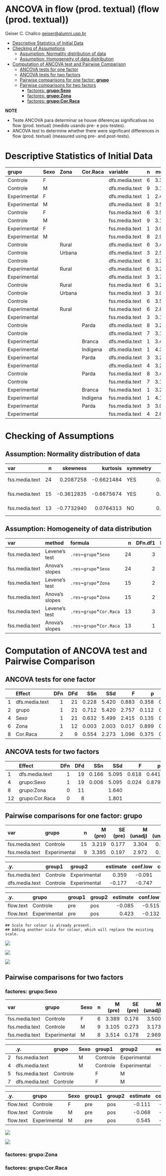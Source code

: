 ANCOVA in flow (prod. textual) (flow (prod. textual))
================
Geiser C. Challco <geiser@alumni.usp.br>

- [Descriptive Statistics of Initial
  Data](#descriptive-statistics-of-initial-data)
- [Checking of Assumptions](#checking-of-assumptions)
  - [Assumption: Normality distribution of
    data](#assumption-normality-distribution-of-data)
  - [Assumption: Homogeneity of data
    distribution](#assumption-homogeneity-of-data-distribution)
- [Computation of ANCOVA test and Pairwise
  Comparison](#computation-of-ancova-test-and-pairwise-comparison)
  - [ANCOVA tests for one factor](#ancova-tests-for-one-factor)
  - [ANCOVA tests for two factors](#ancova-tests-for-two-factors)
  - [Pairwise comparisons for one factor:
    **grupo**](#pairwise-comparisons-for-one-factor-grupo)
  - [Pairwise comparisons for two
    factors](#pairwise-comparisons-for-two-factors)
    - [factores: **grupo:Sexo**](#factores-gruposexo)
    - [factores: **grupo:Zona**](#factores-grupozona)
    - [factores: **grupo:Cor.Raca**](#factores-grupocorraca)

**NOTE**

- Teste ANCOVA para determinar se houve diferenças significativas no
  flow (prod. textual) (medido usando pre- e pos-testes).
- ANCOVA test to determine whether there were significant differences in
  flow (prod. textual) (measured using pre- and post-tests).

# Descriptive Statistics of Initial Data

| grupo        | Sexo | Zona   | Cor.Raca | variable       |   n |  mean | median |   min |   max |    sd |    se |    ci |   iqr |
|:-------------|:-----|:-------|:---------|:---------------|----:|------:|-------:|------:|------:|------:|------:|------:|------:|
| Controle     | F    |        |          | dfs.media.text |   6 | 3.389 |  3.222 | 3.111 | 4.222 | 0.432 | 0.176 | 0.453 | 0.306 |
| Controle     | M    |        |          | dfs.media.text |   9 | 3.105 |  3.111 | 1.333 | 4.111 | 0.819 | 0.273 | 0.629 | 0.500 |
| Experimental | F    |        |          | dfs.media.text |   1 | 2.444 |  2.444 | 2.444 | 2.444 |       |       |       | 0.000 |
| Experimental | M    |        |          | dfs.media.text |   8 | 3.514 |  3.444 | 2.778 | 4.333 | 0.504 | 0.178 | 0.421 | 0.417 |
| Controle     | F    |        |          | fss.media.text |   6 | 3.500 |  3.556 | 3.000 | 3.889 | 0.342 | 0.140 | 0.359 | 0.472 |
| Controle     | M    |        |          | fss.media.text |   9 | 3.173 |  3.111 | 2.333 | 4.000 | 0.530 | 0.177 | 0.408 | 0.556 |
| Experimental | F    |        |          | fss.media.text |   1 | 3.000 |  3.000 | 3.000 | 3.000 |       |       |       | 0.000 |
| Experimental | M    |        |          | fss.media.text |   8 | 2.969 |  2.764 | 2.333 | 4.111 | 0.589 | 0.208 | 0.492 | 0.722 |
| Controle     |      | Rural  |          | dfs.media.text |   6 | 3.481 |  3.500 | 2.556 | 4.222 | 0.684 | 0.279 | 0.718 | 1.028 |
| Controle     |      | Urbana |          | dfs.media.text |   3 | 2.593 |  3.000 | 1.333 | 3.444 | 1.113 | 0.643 | 2.765 | 1.056 |
| Controle     |      |        |          | dfs.media.text |   6 | 3.269 |  3.222 | 3.111 | 3.500 | 0.181 | 0.074 | 0.190 | 0.306 |
| Experimental |      | Rural  |          | dfs.media.text |   6 | 3.241 |  3.278 | 2.444 | 4.111 | 0.594 | 0.242 | 0.623 | 0.667 |
| Experimental |      |        |          | dfs.media.text |   3 | 3.704 |  3.444 | 3.333 | 4.333 | 0.548 | 0.316 | 1.362 | 0.500 |
| Controle     |      | Rural  |          | fss.media.text |   6 | 3.241 |  3.278 | 2.556 | 3.667 | 0.394 | 0.161 | 0.413 | 0.361 |
| Controle     |      | Urbana |          | fss.media.text |   3 | 3.000 |  3.000 | 3.000 | 3.000 | 0.000 | 0.000 | 0.000 | 0.000 |
| Controle     |      |        |          | fss.media.text |   6 | 3.519 |  3.722 | 2.333 | 4.000 | 0.611 | 0.250 | 0.641 | 0.361 |
| Experimental |      | Rural  |          | fss.media.text |   6 | 2.889 |  2.889 | 2.333 | 3.444 | 0.416 | 0.170 | 0.436 | 0.556 |
| Experimental |      |        |          | fss.media.text |   3 | 3.139 |  2.750 | 2.556 | 4.111 | 0.848 | 0.489 | 2.105 | 0.778 |
| Controle     |      |        | Parda    | dfs.media.text |   8 | 3.292 |  3.111 | 2.556 | 4.111 | 0.504 | 0.178 | 0.421 | 0.472 |
| Controle     |      |        |          | dfs.media.text |   7 | 3.135 |  3.333 | 1.333 | 4.222 | 0.886 | 0.335 | 0.820 | 0.417 |
| Experimental |      |        | Branca   | dfs.media.text |   1 | 3.444 |  3.444 | 3.444 | 3.444 |       |       |       | 0.000 |
| Experimental |      |        | Indígena | dfs.media.text |   1 | 4.333 |  4.333 | 4.333 | 4.333 |       |       |       | 0.000 |
| Experimental |      |        | Parda    | dfs.media.text |   3 | 3.222 |  3.111 | 2.444 | 4.111 | 0.839 | 0.484 | 2.084 | 0.833 |
| Experimental |      |        |          | dfs.media.text |   4 | 3.278 |  3.389 | 2.778 | 3.556 | 0.345 | 0.173 | 0.550 | 0.278 |
| Controle     |      |        | Parda    | fss.media.text |   8 | 3.458 |  3.611 | 2.556 | 4.000 | 0.454 | 0.161 | 0.380 | 0.417 |
| Controle     |      |        |          | fss.media.text |   7 | 3.127 |  3.000 | 2.333 | 3.889 | 0.478 | 0.181 | 0.442 | 0.333 |
| Experimental |      |        | Branca   | fss.media.text |   1 | 3.222 |  3.222 | 3.222 | 3.222 |       |       |       | 0.000 |
| Experimental |      |        | Indígena | fss.media.text |   1 | 4.111 |  4.111 | 4.111 | 4.111 |       |       |       | 0.000 |
| Experimental |      |        | Parda    | fss.media.text |   3 | 3.000 |  3.000 | 2.556 | 3.444 | 0.444 | 0.257 | 1.104 | 0.444 |
| Experimental |      |        |          | fss.media.text |   4 | 2.604 |  2.653 | 2.333 | 2.778 | 0.206 | 0.103 | 0.328 | 0.257 |

# Checking of Assumptions

## Assumption: Normality distribution of data

| var            |   n |   skewness |   kurtosis | symmetry | statistic | method       |         p | p.signif | normality |
|:---------------|----:|-----------:|-----------:|:---------|----------:|:-------------|----------:|:---------|:----------|
| fss.media.text |  24 |  0.2087258 | -0.6621484 | YES      | 0.9878337 | Shapiro-Wilk | 0.9884516 | ns       | YES       |
| fss.media.text |  15 | -0.3612835 | -0.6675674 | YES      | 0.9572771 | Shapiro-Wilk | 0.6452043 | ns       | YES       |
| fss.media.text |  13 | -0.7732940 |  0.0764313 | NO       | 0.9379503 | Shapiro-Wilk | 0.4309144 | ns       | YES       |

## Assumption: Homogeneity of data distribution

| var            | method         | formula                    |   n | DFn.df1 | DFd.df2 | statistic |         p | p.signif |
|:---------------|:---------------|:---------------------------|----:|--------:|--------:|----------:|----------:|:---------|
| fss.media.text | Levene’s test  | `.res`~`grupo`\*`Sexo`     |  24 |       3 |      20 | 0.4703907 | 0.7062814 | ns       |
| fss.media.text | Anova’s slopes | `.res`~`grupo`\*`Sexo`     |  24 |       2 |      17 | 1.2280000 | 0.3180000 | ns       |
| fss.media.text | Levene’s test  | `.res`~`grupo`\*`Zona`     |  15 |       2 |      12 | 2.6494208 | 0.1114257 | ns       |
| fss.media.text | Anova’s slopes | `.res`~`grupo`\*`Zona`     |  15 |       2 |       9 | 0.0650000 | 0.9370000 | ns       |
| fss.media.text | Levene’s test  | `.res`~`grupo`\*`Cor.Raca` |  13 |       3 |       9 | 0.4320917 | 0.7351732 | ns       |
| fss.media.text | Anova’s slopes | `.res`~`grupo`\*`Cor.Raca` |  13 |       1 |       7 | 0.4550000 | 0.5220000 | ns       |

# Computation of ANCOVA test and Pairwise Comparison

## ANCOVA tests for one factor

|     | Effect         | DFn | DFd |   SSn |   SSd |     F |     p |   ges | p\<.05 |
|:----|:---------------|----:|----:|------:|------:|------:|------:|------:|:-------|
| 1   | dfs.media.text |   1 |  21 | 0.228 | 5.420 | 0.883 | 0.358 | 0.040 |        |
| 2   | grupo          |   1 |  21 | 0.712 | 5.420 | 2.757 | 0.112 | 0.116 |        |
| 4   | Sexo           |   1 |  21 | 0.632 | 5.499 | 2.415 | 0.135 | 0.103 |        |
| 6   | Zona           |   1 |  12 | 0.003 | 2.003 | 0.017 | 0.899 | 0.001 |        |
| 8   | Cor.Raca       |   2 |   9 | 0.554 | 2.273 | 1.096 | 0.375 | 0.196 |        |

## ANCOVA tests for two factors

|     | Effect         | DFn | DFd |   SSn |   SSd |     F |     p |   ges | p\<.05 |
|:----|:---------------|----:|----:|------:|------:|------:|------:|------:|:-------|
| 1   | dfs.media.text |   1 |  19 | 0.166 | 5.095 | 0.618 | 0.441 | 0.032 |        |
| 4   | grupo:Sexo     |   1 |  19 | 0.006 | 5.095 | 0.024 | 0.879 | 0.001 |        |
| 8   | grupo:Zona     |   0 |  11 |       | 1.640 |       |       |       |        |
| 12  | grupo:Cor.Raca |   0 |   8 |       | 1.801 |       |       |       |        |

## Pairwise comparisons for one factor: **grupo**

| var            | grupo        |   n | M (pre) | SE (pre) | M (unadj) | SE (unadj) | M (adj) | SE (adj) |
|:---------------|:-------------|----:|--------:|---------:|----------:|-----------:|--------:|---------:|
| fss.media.text | Controle     |  15 |   3.219 |    0.177 |     3.304 |      0.124 |   3.314 |    0.132 |
| fss.media.text | Experimental |   9 |   3.395 |    0.197 |     2.972 |      0.184 |   2.955 |    0.170 |

| .y.            | group1   | group2       | estimate | conf.low | conf.high |    se | statistic |     p | p.adj | p.adj.signif |
|:---------------|:---------|:-------------|---------:|---------:|----------:|------:|----------:|------:|------:|:-------------|
| fss.media.text | Controle | Experimental |    0.359 |   -0.091 |     0.809 | 0.216 |     1.661 | 0.112 | 0.112 | ns           |
| dfs.media.text | Controle | Experimental |   -0.177 |   -0.747 |     0.394 | 0.275 |    -0.641 | 0.528 | 0.528 | ns           |

| .y.       | grupo        | group1 | group2 | estimate | conf.low | conf.high |    se | statistic |     p | p.adj | p.adj.signif |
|:----------|:-------------|:-------|:-------|---------:|---------:|----------:|------:|----------:|------:|------:|:-------------|
| flow.text | Controle     | pre    | pos    |   -0.085 |   -0.515 |     0.345 | 0.213 |    -0.399 | 0.692 | 0.692 | ns           |
| flow.text | Experimental | pre    | pos    |    0.423 |   -0.132 |     0.978 | 0.275 |     1.535 | 0.132 | 0.132 | ns           |

    ## Scale for colour is already present.
    ## Adding another scale for colour, which will replace the existing scale.

![](C:/Users/geise/OneDrive/Workspace/WordGen-Stari-2/results/stari-flow.text-Serie-8-ano_files/figure-gfm/unnamed-chunk-20-1.png)<!-- -->

![](C:/Users/geise/OneDrive/Workspace/WordGen-Stari-2/results/stari-flow.text-Serie-8-ano_files/figure-gfm/unnamed-chunk-22-1.png)<!-- -->

![](C:/Users/geise/OneDrive/Workspace/WordGen-Stari-2/results/stari-flow.text-Serie-8-ano_files/figure-gfm/unnamed-chunk-24-1.png)<!-- -->

## Pairwise comparisons for two factors

### factores: **grupo:Sexo**

| var            | grupo        | Sexo |   n | M (pre) | SE (pre) | M (unadj) | SE (unadj) | M (adj) | SE (adj) |
|:---------------|:-------------|:-----|----:|--------:|---------:|----------:|-----------:|--------:|---------:|
| fss.media.text | Controle     | F    |   6 |   3.389 |    0.176 |     3.500 |      0.140 |   3.490 |    0.212 |
| fss.media.text | Controle     | M    |   9 |   3.105 |    0.273 |     3.173 |      0.177 |   3.204 |    0.177 |
| fss.media.text | Experimental | M    |   8 |   3.514 |    0.178 |     2.969 |      0.208 |   2.941 |    0.186 |

|     | .y.            | grupo    | Sexo | group1   | group2       | estimate | conf.low | conf.high |    se | statistic |     p | p.adj | p.adj.signif |
|:----|:---------------|:---------|:-----|:---------|:-------------|---------:|---------:|----------:|------:|----------:|------:|------:|:-------------|
| 2   | fss.media.text |          | M    | Controle | Experimental |    0.263 |   -0.287 |     0.812 | 0.262 |     1.001 | 0.329 | 0.329 | ns           |
| 4   | dfs.media.text |          | M    | Controle | Experimental |   -0.409 |   -1.053 |     0.235 | 0.309 |    -1.325 | 0.200 | 0.200 | ns           |
| 5   | fss.media.text | Controle |      | F        | M            |    0.286 |   -0.295 |     0.868 | 0.278 |     1.031 | 0.315 | 0.315 | ns           |
| 7   | dfs.media.text | Controle |      | F        | M            |    0.284 |   -0.414 |     0.982 | 0.335 |     0.848 | 0.406 | 0.406 | ns           |

| .y.       | grupo        | Sexo | group1 | group2 | estimate | conf.low | conf.high |    se | statistic |     p | p.adj | p.adj.signif |
|:----------|:-------------|:-----|:-------|:-------|---------:|---------:|----------:|------:|----------:|------:|------:|:-------------|
| flow.text | Controle     | F    | pre    | pos    |   -0.111 |   -0.785 |     0.563 | 0.333 |    -0.333 | 0.741 | 0.741 | ns           |
| flow.text | Controle     | M    | pre    | pos    |   -0.068 |   -0.618 |     0.482 | 0.272 |    -0.250 | 0.804 | 0.804 | ns           |
| flow.text | Experimental | M    | pre    | pos    |    0.545 |   -0.038 |     1.129 | 0.289 |     1.889 | 0.066 | 0.066 | ns           |

![](C:/Users/geise/OneDrive/Workspace/WordGen-Stari-2/results/stari-flow.text-Serie-8-ano_files/figure-gfm/unnamed-chunk-35-1.png)<!-- -->

![](C:/Users/geise/OneDrive/Workspace/WordGen-Stari-2/results/stari-flow.text-Serie-8-ano_files/figure-gfm/unnamed-chunk-37-1.png)<!-- -->

### factores: **grupo:Zona**

### factores: **grupo:Cor.Raca**
